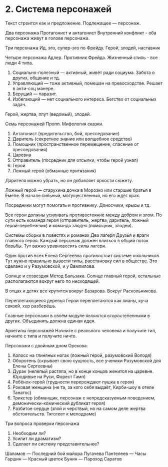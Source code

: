 # 2. Система персонажей

Текст строится как и предложение. Подлежащее — персонаж.

Два персонажа
Протагонист и антагонист
Внутренний конфликт - оба персонажа живут в голове персонажа.

Три персонажа
Ид, эго, супер-эго по Фрейду. Герой, злодей, наставник

Четыре персонажа
Адлер. Противник Фрейда. Жизненный стиль - все люди 4 типа.

1.	Социально-полезный — активный, живёт ради социума. Забота о других, общение и тд.
2.	Управляющий — тоже активный, помешан на превосходстве. Решает в анти-соц манере.
3.	Берущий — паразит.
4.	Избегающий — нет социального интереса. Бегство от социальных задач.

Герой, жертва, плут (ведомый), злодей.

Семь персонажей
Пропп. Мифология сказки.

1.	Антагонист (вредительство, бой, преследование)
2.	Даритель (секретное знание или волшебное средство) 
3.	Помощник (пространственное перемещение, спасение от преследования)
4.	Царевна
5.	Отправитель (посредник для отсылки, чтобы герой узнал)
6.	Герой
7.	Ложный герой (обманные притязания)

Дарителя можно убрать, но он добавляет яркости сюжету.

Ложный герой — старухина дочка в Морозко или старшие братья в Емеле. В начале сильный, могущественный, но его ждёт крах.

Посредники могут помогать и противнику. Доносчики, крысы и тд.

Все герои должны усиливать противостояние между добром и злом. По сути есть команда героя (отправитель, жертва, даритель, ложный герой-перебежчик) и команда злодея (помощник, злодеи).

Системы сборки в повестях и романах
Два лагеря
Друзья и враги главного героя. Каждый персонаж должен влиться в общий поток борьбы. Тут важно уравновесить силы лагеря.

Один против всех
Елена Сергеевна противостоит системе школьников. Тут нужно правильно вывести типы, расстановку сил в обществе. Это сделано и у Разумовской, и у Вампилова.

Солнце и созвездия
Метод Бальзака. Солнце главный герой, остальные располагаются вокруг него по нисходящей.

В отцах и детях все крутится вокруг Базарова. Вокруг Раскольникова. 

Переплетающиеся деревья
Герои переплетаются как лианы, куча связей, хер разберёшь.

Главные персонажи в своём модуле являются второстепенными в других. Объединять должна единая идея.

Архетипы персонажей
Начните с реального человека и получите тип, начните с типа и получите ничто.

Персонажи с двойным дном Орехова: 

1.	Колосс на глиняных ногах (ложный герой, разумовский Володя)
2.	Оборотень (скрывает свою сущность, все ученики Разумовской для Елены Сергеевны)
3.	Дурак (нелепый растяпа, но в конце концов женится на царевне. Юродивые на Руси, Форест Гамп)
4.	Ребёнок-герой (трудности перерождают пушка в героя)
5.	Роковая женщина (не та, за кого себя выдаёт, Кирби-шоу в отеле Танатос)
6.	Трикстер (обманщик, персонаж с непредсказуемым поведением, демонически-комический дубликат героя)
7.	Разбитое сердце (злой и черствый, но на самом деле жертва обстоятельств. Тяготеет к мелодраме)

Три вопроса проверки персонажа
1.	Необходим ли?
2.	Усилит ли драматизм?
3.	Сделает ли систему представительнее?

Шаламов — Последний бой майора Пугачева
Пантелеев — Часы
Гаршин — Красный цветок
Бунин — Пароход Саратов

